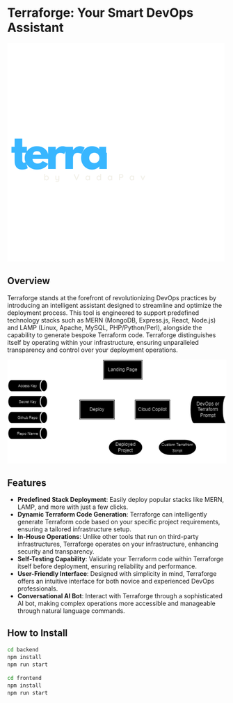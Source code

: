 # Terraforge: Your Smart DevOps Assistant
![Alt text](./assets/terraforge.png)

## Overview

Terraforge stands at the forefront of revolutionizing DevOps practices by introducing an intelligent assistant designed to streamline and optimize the deployment process. This tool is engineered to support predefined technology stacks such as MERN (MongoDB, Express.js, React, Node.js) and LAMP (Linux, Apache, MySQL, PHP/Python/Perl), alongside the capability to generate bespoke Terraform code. Terraforge distinguishes itself by operating within your infrastructure, ensuring unparalleled transparency and control over your deployment operations.

![Alt text](./assets/arch-diag.png)

## Features

- **Predefined Stack Deployment**: Easily deploy popular stacks like MERN, LAMP, and more with just a few clicks.
- **Dynamic Terraform Code Generation**: Terraforge can intelligently generate Terraform code based on your specific project requirements, ensuring a tailored infrastructure setup.
- **In-House Operations**: Unlike other tools that run on third-party infrastructures, Terraforge operates on your infrastructure, enhancing security and transparency.
- **Self-Testing Capability**: Validate your Terraform code within Terraforge itself before deployment, ensuring reliability and performance.
- **User-Friendly Interface**: Designed with simplicity in mind, Terraforge offers an intuitive interface for both novice and experienced DevOps professionals.     
- **Conversational AI Bot**: Interact with Terraforge through a sophisticated AI bot, making complex operations more accessible and manageable through natural language commands.

## How to Install
```bash
cd backend
npm install
npm run start
```
```bash
cd frontend
npm install
npm run start
```
